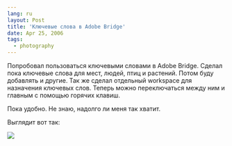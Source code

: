 ```yaml
---
lang: ru
layout: Post
title: 'Ключевые слова в Adobe Bridge'
date: Apr 25, 2006
tags:
  - photography
---
```


Попробовал пользоваться ключевыми словами в Adobe Bridge. Сделал пока ключевые слова для мест, людей, птиц и растений. Потом буду добавлять и другие. Так же сделал отдельный workspace для назначения ключевых слов. Теперь можно переключаться между ним и главным с помощью горячих клавиш.

Пока удобно. Не знаю, надолго ли меня так хватит.

Выглядит вот так:

![](http://wow.sapegin.me/0a0t2L0z1T3c/bridge-keywords.png)

